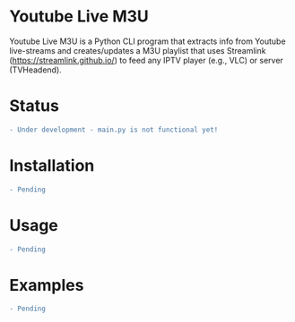 # Youtube Live M3U
Youtube Live M3U is a Python CLI program that extracts info from Youtube live-streams and creates/updates a M3U 
playlist that uses Streamlink (https://streamlink.github.io/) to feed any IPTV player (e.g., VLC) 
or server (TVHeadend).

# Status
```diff
- Under development - main.py is not functional yet!
```

# Installation
```diff
- Pending
```

# Usage
```diff
- Pending
```

# Examples
```diff
- Pending
```